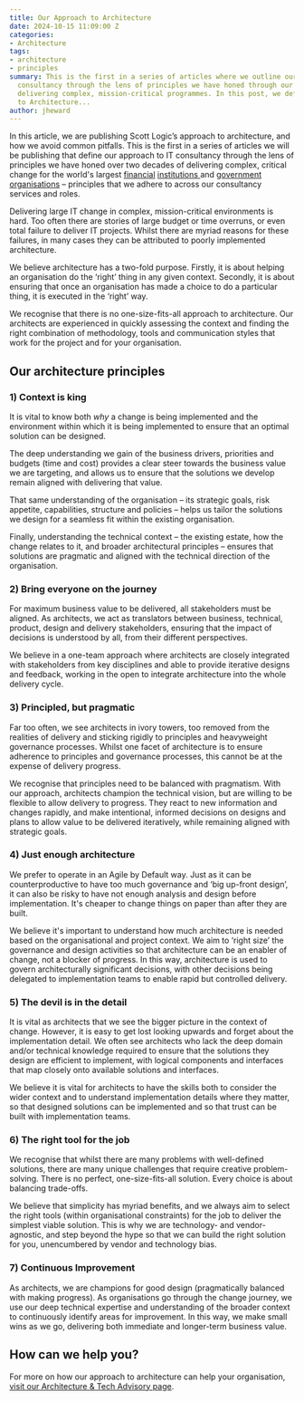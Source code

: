 ```yaml
---
title: Our Approach to Architecture
date: 2024-10-15 11:09:00 Z
categories:
- Architecture
tags:
- architecture
- principles
summary: This is the first in a series of articles where we outline our approach to
  consultancy through the lens of principles we have honed through our experience
  delivering complex, mission-critical programmes. In this post, we define our approach
  to Architecture...
author: jheward
---
```


In this article, we are publishing Scott Logic’s approach to architecture, and how we avoid common pitfalls. This is the first in a series of articles we will be publishing that define our approach to IT consultancy through the lens of principles we have honed over two decades of delivering complex, critical change for the world's largest [financial](https://www.scottlogic.com/our-work/case-study-saxo-bank) [institutions ](https://www.scottlogic.com/our-work/case-study-nordpool)and [government](https://www.scottlogic.com/our-work/scottish-government-full-service-programme-delivery) [organisations](https://www.scottlogic.com/our-work/scottish-government-delivering-scotaccount) – principles that we adhere to across our consultancy services and roles.

Delivering large IT change in complex, mission-critical environments is hard. Too often there are stories of large budget or time overruns, or even total failure to deliver IT projects. Whilst there are myriad reasons for these failures, in many cases they can be attributed to poorly implemented architecture.

We believe architecture has a two-fold purpose. Firstly, it is about helping an organisation do the ‘right’ thing in any given context. Secondly, it is about ensuring that once an organisation has made a choice to do a particular thing, it is executed in the ‘right’ way.

We recognise that there is no one-size-fits-all approach to architecture. Our architects are experienced in quickly assessing the context and finding the right combination of methodology, tools and communication styles that work for the project and for your organisation.

## **Our architecture principles**

### **1) Context is king**

It is vital to know both *why* a change is being implemented and the environment within which it is being implemented to ensure that an optimal solution can be designed.

The deep understanding we gain of the business drivers, priorities and budgets (time and cost) provides a clear steer towards the business value we are targeting, and allows us to ensure that the solutions we develop remain aligned with delivering that value.

That same understanding of the organisation – its strategic goals, risk appetite, capabilities, structure and policies – helps us tailor the solutions we design for a seamless fit within the existing organisation.

Finally, understanding the technical context – the existing estate, how the change relates to it, and broader architectural principles – ensures that solutions are pragmatic and aligned with the technical direction of the organisation.

### **2) Bring everyone on the journey**

For maximum business value to be delivered, all stakeholders must be aligned. As architects, we act as translators between business, technical, product, design and delivery stakeholders, ensuring that the impact of decisions is understood by all, from their different perspectives.

We believe in a one-team approach where architects are closely integrated with stakeholders from key disciplines and able to provide iterative designs and feedback, working in the open to integrate architecture into the whole delivery cycle.

### **3) Principled, but pragmatic**

Far too often, we see architects in ivory towers, too removed from the realities of delivery and sticking rigidly to principles and heavyweight governance processes. Whilst one facet of architecture is to ensure adherence to principles and governance processes, this cannot be at the expense of delivery progress.

We recognise that principles need to be balanced with pragmatism. With our approach, architects champion the technical vision, but are willing to be flexible to allow delivery to progress. They react to new information and changes rapidly, and make intentional, informed decisions on designs and plans to allow value to be delivered iteratively, while remaining aligned with strategic goals.

### **4) Just enough architecture**

We prefer to operate in an Agile by Default way. Just as it can be counterproductive to have too much governance and ‘big up-front design’, it can also be risky to have not enough analysis and design before implementation. It's cheaper to change things on paper than after they are built.

We believe it's important to understand how much architecture is needed based on the organisational and project context. We aim to ‘right size’ the governance and design activities so that architecture can be an enabler of change, not a blocker of progress. In this way, architecture is used to govern architecturally significant decisions, with other decisions being delegated to implementation teams to enable rapid but controlled delivery.

### **5) The devil is in the detail**

It is vital as architects that we see the bigger picture in the context of change. However, it is easy to get lost looking upwards and forget about the implementation detail. We often see architects who lack the deep domain and/or technical knowledge required to ensure that the solutions they design are efficient to implement, with logical components and interfaces that map closely onto available solutions and interfaces.

We believe it is vital for architects to have the skills both to consider the wider context and to understand implementation details where they matter, so that designed solutions can be implemented and so that trust can be built with implementation teams.

### **6) The right tool for the job**

We recognise that whilst there are many problems with well-defined solutions, there are many unique challenges that require creative problem-solving. There is no perfect, one-size-fits-all solution. Every choice is about balancing trade-offs.

We believe that simplicity has myriad benefits, and we always aim to select the right tools (within organisational constraints) for the job to deliver the simplest viable solution. This is why we are technology- and vendor-agnostic, and step beyond the hype so that we can build the right solution for you, unencumbered by vendor and technology bias.

### **7) Continuous Improvement**

As architects, we are champions for good design (pragmatically balanced with making progress). As organisations go through the change journey, we use our deep technical expertise and understanding of the broader context to continuously identify areas for improvement. In this way, we make small wins as we go, delivering both immediate and longer-term business value.

## How can we help you?

For more on how our approach to architecture can help your organisation, [visit our Architecture & Tech Advisory page](https://www.scottlogic.com/what-we-do/architecture-tech-advisory).